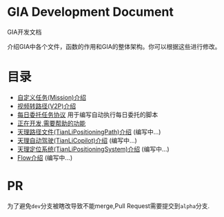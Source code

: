 # GIA Development Document

GIA开发文档

介绍GIA中各个文件，函数的作用和GIA的整体架构。你可以根据这些进行修改。

# 目录


- [自定义任务(Mission)介绍](./mission.md)
- [视频转路径(V2P)介绍](./video2path.md)
- [每日委托任务协议](./commission.md) 用于编写自动执行每日委托的脚本
- [正在开发,需要帮助的功能](./need_help.md)
- [天理路径文件(TianLiPositioningPath)介绍](./TianLiPositioningPath.md) (编写中...)
- [天理自动驾驶(TianLiCopilot)介绍](./TianLiCopilot.md) (编写中...)
- [天理定位系统(TianLiPositioningSystem)介绍](./TianLiPositioningSystem.md) (编写中...)
- [Flow介绍](./flow.md) (编写中...)

# PR

为了避免`dev`分支被瞎改导致不能merge,Pull Request需要提交到`alpha`分支.

